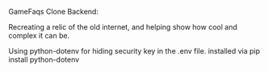 GameFaqs Clone Backend:

Recreating a relic of the old internet, and helping show how cool and complex it can be.

Using python-dotenv for hiding security key in the .env file. installed via pip install python-dotenv